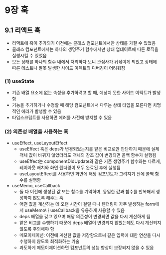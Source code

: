 # 9장 훅

## 9.1 리액트 훅

- 리액트에 훅이 추가되기 이전에는 클래스 컴포넌트에서만 상태를 가질 수 있었음
- 클래스 컴포넌트에서는 하나의 생명주기 함수에서만 상태 업데이트에 따른 로직을 실행시킬 수 있었음
- 모든 상태를 하나의 함수 내에서 처리하다 보니 관심사가 뒤섞이게 되었고 상태에 따른 테스트나 잘못 발생한 사이드 이펙트의 디버깅이 어려워짐

### (1) useState

- 기존 배열 요소에 없는 속성을 추가하려고 할 때, 예상치 못한 사이드 이펙트가 발생함
- 기능을 추가하거나 수정할 때 해당 컴포넌트에서 다루는 상태 타입을 모른다면 치명적인 에러가 발생할 수 있음
- 타입스크립트를 사용하면 에러를 사전에 방지할 수 있음

### (2) 의존성 배열을 사용하는 훅

- useEffect, useLayoutEffect
  - useEffect 훅은 deps가 변경되었는지를 얕은 비교로만 판단하기 때문에 실제 객체 값이 바뀌지 않았더라도 객체의 참조 값이 변경되면 콜백 함수가 실행됨
  - useEffect는 componentDidUpdate와 같은 기존 생명주기 함수와는 다르게, 레이아웃 배치와 화면 렌더링이 모두 완료된 후에 실행됨
  - useLayoutEffect를 사용하면 화면에 해당 컴포넌트가 그려지기 전에 콜백 함수를 실행함
- useMemo, useCallback
  - 둘 다 이전에 생성된 값 또는 함수를 기억하며, 동일한 값과 함수를 반복해서 생성하지 않도록 해주는 훅
  - 어떤 값을 계산하는 데 오랜 시간이 걸릴 때나 렌더링이 자주 발생하는 form에서 useMemo나 useCallback을 유용하게 사용할 수 있음
  - deps 배열을 갖고 있으며 해당 의존성이 변경되면 값을 다시 계산하게 됨
  - 얕은 비교를 수행하기 때문에 deps 배열이 변경되지 않았는데도 다시 계산되지 않도록 주의해야 함
  - 메모이제이션: 이전에 계산한 값을 저장함으로써 같은 입력에 대한 연산을 다시 수행하지 않도록 최적화하는 기술
  - 과도하게 메모이제이션하면 컴포넌트의 성능 향상이 보장되지 않을 수 있음

